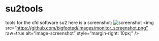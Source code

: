 # su2tools
tools for the cfd software su2
here is a screenshot:
![screenshot](https://github.com/bigfooted/images/monitor_screenshot.png)
<img
src=“https://github.com/bigfooted/images/monitor_screenshot.png”
raw=true
alt=“image-screenshot”
style=“margin-right: 10px;”
/>
